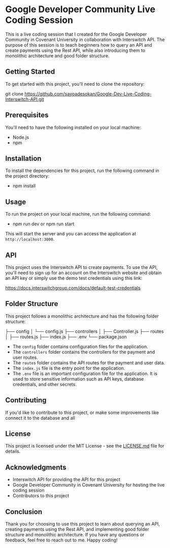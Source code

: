 # Google Developer Community Live Coding Session

This is a live coding session that I created for the Google Developer Community in Covenant University in collaboration with Interswitch API. The purpose of this session is to teach beginners how to query an API and create payments using the Rest API, while also introducing them to monolithic architecture and good folder structure.

## Getting Started

To get started with this project, you'll need to clone the repository:

git clone https://github.com/sayoadesokan/Google-Dev-Live-Coding-Interswitch-API.git

## Prerequisites

You'll need to have the following installed on your local machine:

- Node.js
- npm

## Installation

To install the dependencies for this project, run the following command in the project directory:

- npm install

## Usage

To run the project on your local machine, run the following command:

- npm run dev or npm run start

This will start the server and you can access the application at `http://localhost:3000`.

## API

This project uses the Interswitch API to create payments. To use the API, you'll need to sign up for an account on the Interswitch website and obtain an API key or simply use the demo test credentials using this link:

https://docs.interswitchgroup.com/docs/default-test-credentials

## Folder Structure

This project follows a monolithic architecture and has the following folder structure:

├── config
│ └── config.js
├── controllers
│ ├── Controller.js
├── routes
│ ├── routes.js
├── index.js
├── .env
└── package.json

- The `config` folder contains configuration files for the application.
- The `controllers` folder contains the controllers for the payment and user routes.
- The `routes` folder contains the API routes for the payment and user data.
- The `index.js` file is the entry point for the application.
- The `.env` file is an important configuration file for the application. It is used to store sensitive information such as API keys, database credentials, and other secrets.

## Contributing

If you'd like to contribute to this project, or make some improvements like connect it to the database and all

## License

This project is licensed under the MIT License - see the [LICENSE.md](LICENSE.md) file for details.

## Acknowledgments

- Interswitch API for providing the API for this project
- Google Developer Community in Covenant University for hosting the live coding session
- Contributors to this project

## Conclusion

Thank you for choosing to use this project to learn about querying an API, creating payments using the Rest API, and implementing good folder structure and monolithic architecture. If you have any questions or feedback, feel free to reach out to me. Happy coding!
